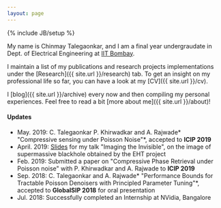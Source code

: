 ```yaml
---
layout: page
---
```

{% include JB/setup %}

My name is Chinmay Talegaonkar, and I am a final year undergraudate in Dept. of Electrical Engineering at [IIT Bombay](https://www.ee.iitb.ac.in/web). 

I maintain a list of my publications and research projects implementations under the [Research]({{ site.url }}/research) tab. To get an insight on my professional life so far, you can have a look at my [CV]({{ site.url }}/cv).

I [blog]({{ site.url }}/archive) every now and then compiling my personal experiences. Feel free to read a bit [more about me]({{ site.url }}/about)!

#### Updates   
* May. 2019: C. Talegaonkar P. Khirwadkar and A. Rajwade* "Compressive sensing under Poisson Noise"*, accepted to **ICIP 2019** 
* April. 2019: [Slides](https://docs.google.com/presentation/d/1ZkK0VZ_KMxfd1MU3mfOo1kSHF0HeStTC7sv9n4FGRlU/edit?usp=sharing) for my talk "Imaging the Invisible", on the image of supermassive blackhole obtained by the EHT project
* Feb. 2019: Submitted a paper on "Compressive Phase Retrieval under Poisson noise" with P. Khirwadkar and A. Rajwade  to **ICIP 2019** 
* Sep. 2018: C. Talegaonkar and A. Rajwade* "Performance Bounds for Tractable Poisson Denoisers with Principled Parameter Tuning"*, accepted to **GlobalSIP 2018** for oral presentation
* Jul. 2018: Successfully completed an Internship at NVidia, Bangalore
